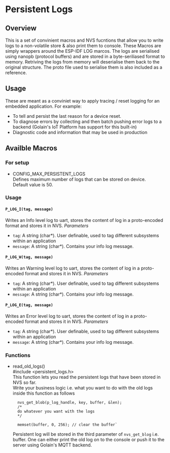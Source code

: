 # Persistent Logs

## Overview
This is a set of convinient macros and NVS fucntions that allow you to write logs to a non-volatile store & also print them to console.
These Macros are simply wrappers around the ESP-IDF LOG marcos.
The logs are serialised using nanopb (protocol buffers) and are stored in a byte-seriliased format to memory.
Retriving the logs from memory will deserialise them back to the original structure. The proto file used to serialise them is also included as a reference.

## Usage
These are meant as a conviniet way to apply tracing / reset logging for an embedded application.
For example:
- To tell and persist the last reason for a device reset.
- To diagnose errors by collecting and then batch pushing error logs to a backend (Golain's IoT Platform has support for this built-in)
- Diagnostic code and information that may be used in production

## Availble Macros
 
### For setup
- CONFIG_MAX_PERSISTENT_LOGS  
    Defines maximum number of logs that can be stored on device.  
    Default value is 50.
  
### Usage

#### `P_LOG_I(tag, message)`    
Writes an Info level log to uart, stores the content of log in a proto-encoded format and stores it in NVS.
*Parameters*
- `tag`: A string (char*). User definable, used to tag different subsystems within an application   
- `message`: A string (char*). Contains your info log message.  


#### `P_LOG_W(tag, message)`    
Writes an Warning level log to uart, stores the content of log in a proto-encoded format and stores it in NVS.
*Parameters*
- `tag`: A string (char*). User definable, used to tag different subsystems within an application   
- `message`: A string (char*). Contains your info log message.  


#### `P_LOG_E(tag, message)`    
Writes an Error level log to uart, stores the content of log in a proto-encoded format and stores it in NVS.
*Parameters*
- `tag`: A string (char*). User definable, used to tag different subsystems within an application   
- `message`: A string (char*). Contains your info log message.  



### Functions  

- read_old_logs()  
    #include <persistent_logs.h>  
    This function lets you read the persistent logs that have been stored in NVS so far.  
    Write your business logic i.e. what you want to do with the old logs inside this function as follows  
            

        nvs_get_blob(p_log_handle, key, buffer, &len);
        /*
        do whatever you want with the logs
        */

        memset(buffer, 0, 256); // clear the buffer`
    
    Persistent log will be stored in the third parameter of `nvs_get_blog` i.e. buffer. One can either print the old log on to the console or push it to the server using Golain's MQTT backend.


